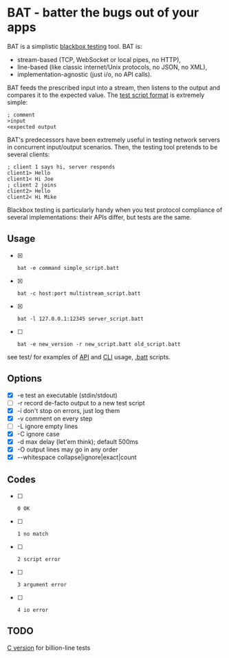 # BAT - batter the bugs out of your apps

BAT is a simplistic [blackbox testing][bbt] tool. BAT is:

* stream-based (TCP, WebSocket or local pipes, no HTTP),
* line-based (like classic internet/Unix protocols, no JSON, no XML),
* implementation-agnostic (just i/o, no API calls).

BAT feeds the prescribed input into a stream, then listens to the
output and compares it to the expected value.
The [test script format](batt.md) is extremely simple:

    ; comment
    >input
    <expected output

BAT's predecessors have been extremely useful in testing network servers
in concurrent input/output scenarios. Then, the testing tool pretends to
be several clients:

    ; client 1 says hi, server responds
    client1> Hello
    client1< Hi Joe
    ; client 2 joins
    client2> Hello
    client2< Hi Mike

Blackbox testing is particularly handy when you test protocol compliance
of several implementations: their APIs differ, but tests are the same.

[bbt]: https://en.wikipedia.org/wiki/Black-box_testing

## Usage

- [x]     bat -e command simple_script.batt
- [x]     bat -c host:port multistream_script.batt
- [x]     bat -l 127.0.0.1:12345 server_script.batt
- [ ]     bat -e new_version -r new_script.batt old_script.batt

see test/ for examples of [API](test/00_parse_format.js) and
[CLI](test/cli-test.sh) usage, [.batt](test/bash.batt) scripts.

## Options

- [x] -e test an executable (stdin/stdout)
- [ ] -r record de-facto output to a new test script
- [x] -i don't stop on errors, just log them
- [x] -v comment on every step
- [ ] -L ignore empty lines
- [x] -C ignore case
- [x] -d max delay (let'em think); default 500ms
- [x] -O output lines may go in any order
- [x] --whitespace collapse|ignore|exact|count

## Codes

- [ ]     0 OK
- [ ]     1 no match
- [ ]     2 script error
- [ ]     3 argument error
- [ ]     4 io error


## TODO

[C version](https://github.com/gritzko/bat) for billion-line tests



